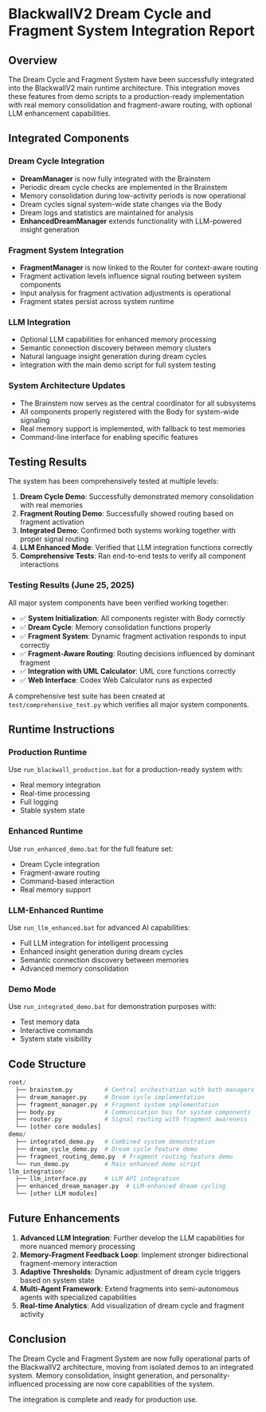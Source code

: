 # BlackwallV2 Dream Cycle and Fragment System Integration Report

## Overview

The Dream Cycle and Fragment System have been successfully integrated into the BlackwallV2 main runtime architecture. This integration moves these features from demo scripts to a production-ready implementation with real memory consolidation and fragment-aware routing, with optional LLM enhancement capabilities.

## Integrated Components

### Dream Cycle Integration

- **DreamManager** is now fully integrated with the Brainstem
- Periodic dream cycle checks are implemented in the Brainstem
- Memory consolidation during low-activity periods is now operational
- Dream cycles signal system-wide state changes via the Body
- Dream logs and statistics are maintained for analysis
- **EnhancedDreamManager** extends functionality with LLM-powered insight generation

### Fragment System Integration

- **FragmentManager** is now linked to the Router for context-aware routing
- Fragment activation levels influence signal routing between system components
- Input analysis for fragment activation adjustments is operational
- Fragment states persist across system runtime

### LLM Integration

- Optional LLM capabilities for enhanced memory processing
- Semantic connection discovery between memory clusters
- Natural language insight generation during dream cycles
- Integration with the main demo script for full system testing

### System Architecture Updates

- The Brainstem now serves as the central coordinator for all subsystems
- All components properly registered with the Body for system-wide signaling
- Real memory support is implemented, with fallback to test memories
- Command-line interface for enabling specific features

## Testing Results

The system has been comprehensively tested at multiple levels:

1. **Dream Cycle Demo**: Successfully demonstrated memory consolidation with real memories
2. **Fragment Routing Demo**: Successfully showed routing based on fragment activation
3. **Integrated Demo**: Confirmed both systems working together with proper signal routing
4. **LLM Enhanced Mode**: Verified that LLM integration functions correctly
5. **Comprehensive Tests**: Ran end-to-end tests to verify all component interactions

### Testing Results (June 25, 2025)

All major system components have been verified working together:

- ✅ **System Initialization**: All components register with Body correctly
- ✅ **Dream Cycle**: Memory consolidation functions properly
- ✅ **Fragment System**: Dynamic fragment activation responds to input correctly
- ✅ **Fragment-Aware Routing**: Routing decisions influenced by dominant fragment
- ✅ **Integration with UML Calculator**: UML core functions correctly
- ✅ **Web Interface**: Codex Web Calculator runs as expected

A comprehensive test suite has been created at `test/comprehensive_test.py` which verifies all major system components.

## Runtime Instructions

### Production Runtime

Use `run_blackwall_production.bat` for a production-ready system with:
- Real memory integration
- Real-time processing
- Full logging
- Stable system state

### Enhanced Runtime

Use `run_enhanced_demo.bat` for the full feature set:
- Dream Cycle integration 
- Fragment-aware routing
- Command-based interaction
- Real memory support

### LLM-Enhanced Runtime

Use `run_llm_enhanced.bat` for advanced AI capabilities:
- Full LLM integration for intelligent processing
- Enhanced insight generation during dream cycles
- Semantic connection discovery between memories
- Advanced memory consolidation

### Demo Mode

Use `run_integrated_demo.bat` for demonstration purposes with:
- Test memory data
- Interactive commands
- System state visibility

## Code Structure

```python
root/
  ├── brainstem.py         # Central orchestration with both managers
  ├── dream_manager.py     # Dream cycle implementation
  ├── fragment_manager.py  # Fragment system implementation
  ├── body.py              # Communication bus for system components
  ├── router.py            # Signal routing with fragment awareness
  └── [other core modules]
demo/
  ├── integrated_demo.py   # Combined system demonstration
  ├── dream_cycle_demo.py  # Dream cycle feature demo
  ├── fragment_routing_demo.py  # Fragment routing feature demo
  └── run_demo.py          # Main enhanced demo script
llm_integration/
  ├── llm_interface.py     # LLM API integration
  ├── enhanced_dream_manager.py  # LLM-enhanced dream cycling
  └── [other LLM modules]
```

## Future Enhancements

1. **Advanced LLM Integration**: Further develop the LLM capabilities for more nuanced memory processing
2. **Memory-Fragment Feedback Loop**: Implement stronger bidirectional fragment-memory interaction
3. **Adaptive Thresholds**: Dynamic adjustment of dream cycle triggers based on system state
4. **Multi-Agent Framework**: Extend fragments into semi-autonomous agents with specialized capabilities
5. **Real-time Analytics**: Add visualization of dream cycle and fragment activity

## Conclusion

The Dream Cycle and Fragment System are now fully operational parts of the BlackwallV2 architecture, moving from isolated demos to an integrated system. Memory consolidation, insight generation, and personality-influenced processing are now core capabilities of the system.

The integration is complete and ready for production use.
